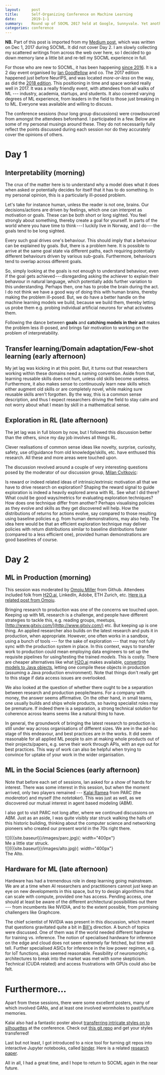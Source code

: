 ```yaml
---
layout:     post
title:      Self-Organizing Conference on Machine Learning
date:       2019-1-1
summary:    Round up of SOCML 2017 held at Google, Sunnyvale. Yet another nice memory, but this time covering both days.
categories: conference
---
```


**NB.** Part of this post is imported from my [Medium post](https://medium.com/@boelger/self-organizing-conference-on-machine-learning-2017-day-1-61b80ba9b9e8), which was written on Dec 1, 2017 during SOCML. It did not cover Day 2. I am slowly collecting my scattered writings from across the web over here, so I decided to go down memory lane a little bit and re-tell my SOCML experience in full.

For those who are new to SOCML, it has been happening [since 2016](https://blog.openai.com/report-from-the-self-organizing-conference/). It is a 2 day event organised by [Ian Goodfellow](http://www.iangoodfellow.com/) and co. The 2017 edition happened just before NeurIPS, and was located *more-or-less* on the way, as did the [2018 edition](https://sites.google.com/view/socml-2018/home). This positioning in time and space worked really well in 2017. It was a really friendly event, with attendees from all walks of ML --- industry, academia, startups, and students. It also covered varying degrees of ML experience, from leaders in the field to those just breaking in to ML. Everyone was available and willing to discuss.

The conference sessions (hour long group discussions) were crowdsourced from amongst the attendees beforehand. I participated in a few. Below are some of my personal musings around these. They do not necessarily fully reflect the points discussed during each session nor do they accurately cover the opinions of others.

# Day 1

## Interpretability (morning)

The crux of the matter here is to understand why a model does what it does when asked or potentially decides for itself that it has to do something. In my personal opinion, this is a particularly ill-posed problem.

Let's take for instance human, unless the reader is not one, brains. Our decisions/actions are driven by feelings, which one can interpret as motivation or goals. These can be both short or long sighted. You feel strongly about something, thereby create a goal for yourself. In parts of the world where you have time to think --- I luckily live in Norway, and I do --- the goals tend to be long sighted.

Every such goal drives one's behaviour. This should imply that a behaviour can be explained by goals. But, there is a problem here. It is possible to arrive at the same goal state via different paths, each requiring potentially different behaviours driven by various sub-goals. Furthermore, behaviours tend to overlap across different goals.

So, simply looking at the goals is not enough to understand behaviour, even if the goal gets achieved --- disregarding asking the achiever to explain their behaviour in natural language, which potentially adds further variation to this understanding. Perhaps then, one has to probe the brain during the act. I do not think we have a good way of doing this with human brains, thereby making the problem ill-posed. But, we do have a better handle on the machine learning models we build, because we build them, thereby letting us probe them e.g. probing individual artificial neurons for what activates them.

Following the dance between **goals** and **catching models in their act** makes the problem less ill-posed, and brings fair motivation to working on the problem of interpretability.

## Transfer learning/Domain adaptation/Few-shot learning (early afternoon)

My jet lag was kicking in at this point. But, it turns out that researchers working within these domains need a naming convention. Aside from that, learning reusable skills does not hurt, unless old skills become useless. Furthermore, it also makes sense to continuously learn new skills which either augment old skills or are completely novel, while making sure reusable skills aren't forgotten. By the way, this is a common sense description, and thus I expect researchers driving the field to stay calm and not worry about what I mean by skill in a mathematical sense.

## Exploration in RL (late afternoon)

The jet lag was in full bloom by now, but I followed this discussion better than the others, since my day job involves all things RL.

Clever realisations of common sense ideas like novelty, surprise, curiosity, safety, use of/guidance from old knowledge/skills, etc. have enthused this research. All these and more areas were touched upon.

The discussion revolved around a couple of very interesting questions posed by the moderator of our discussion group, [Milan Cvitkovic](https://www.linkedin.com/in/milancvitkovic/):

Is reward or indeed related ideas of intrinsic/extrinsic motivation all that we have to drive research on exploration? Shaping the reward signal to guide exploration is indeed a heavily explored arena with RL. See what I did there?
What could be good ways/metrics for evaluating exploration techniques? How does one technique differ from another? Perhaps visualising policies as they evolve and skills as they get discovered will help. How the distributions of returns for actions evolve, say compared to those resulting using baseline policies e.g. from human demonstrations, may also help. The idea here would be that an efficient exploration technique may deliver policies with return distributions similar to baseline distributions faster (compared to a less efficient one), provided human demonstrations are good baselines of course.

# Day 2

## ML in Production (morning)

This session was moderated by [Omoju Miller](https://www.oreilly.com/people/5762f-omoju-miller) from Github. Attendees included folk from [H2O.ai]((https://www.h2o.ai/)), LinkedIn, Adobe, ETH Zurich, etc. [Here is a related post from Omoju](https://medium.com/@omojumiller/socml-2017-c20a186b8150).

Bringing research to production was one of the concerns we touched upon. Keeping up with ML research is a challenge, and people have different strategies to tackle this, e.g. reading groups, meetups, [http://www.gitxiv.com/](http://www.gitxiv.com/) etc. But keeping up is one thing. An applied researcher also builds on the latest research and puts it in production, when appropriate. However, one often works in a sandbox, using a bunch of tools --- for the sake of exploration --- that may not fully sync with the production system in place. In this context, ways to transfer work to production could mean employing data engineers to set up the requisite pipelines for using/testing the trained *models*. This is costly. There are cheaper alternatives like what [H2O.ai](https://www.h2o.ai/) makes available, [converting models to Java objects](http://docs.h2o.ai/h2o/latest-stable/h2o-docs/productionizing.html#about-pojo-mojo), letting one compile these objects in production (assuming a Java production environment). Note that things don't really get to this stage if data access issues are overlooked.

We also looked at the question of whether there ought to be a separation between research and production people/teams. For a company with money, the answer seems affirmative. On the other hand, in small teams, one usually builds and ships whole products, so having specialist roles may be premature. If indeed there is a separation, a strong technical solution for coherence across teams seems like a natural thing to have. 

In general, the groundwork of bringing the latest research to production is still under way across organisations of different sizes. We are in the ad-hoc stage of this endeavour, and best practices are in the works. It did seem reasonable for all applied ML people to aim at making whole products out of their projects/papers, e.g. serve their work through APIs, with an eye out for best practices. This way of work can also be helpful when trying to convince for uptake of your work in the wider organisation.

## ML in the Social Sciences (early afternoon)

Note that before each set of sessions, Ian asked for a show of hands for interest. There was some interest in this session, but when the moment arrived, only two players remained --- [Kalai Ramea](https://www.parc.com/about-parc/our-people/kalai-ramea/) from PARC (the *moderator*) and myself (the *notetaker*). This was just as well, as we discovered our mutual interest in agent based modeling (ABM).

I also got to visit PARC not long after, where we continued discussions on ABM. Just as an aside, I was quite visibly star struck walking the halls of this historic building, thinking about the computer science and networking pioneers who created our present world in the 70s right there.

<div class="img_container">
![]({{site.baseurl}}/images/parc.jpg){: width="400px"}<br>
Me a little star struck.
</div>

<div class="img_container">
![]({{site.baseurl}}/images/alto.jpg){: width="400px"}<br>
The Alto.
</div>



## Hardware for ML (late afternoon)

Hardware has had a tremendous role in deep learning going mainstream. We are at a time when AI researchers and practitioners cannot just keep an eye on new developments in this space, but try to design algorithims that can scale with compute, provided one has access. Pending access, one should at least be aware of the different architectural possibilities out there --- from incumbents like NVIDIA, and to the extent possible, from promising challengers like Graphcore.

The chief scientist of NVIDIA was present in this discussion, which meant that questions gravitated quite a bit in [Bill's](https://blogs.nvidia.com/blog/author/bill-dally/) direction. A bunch of topics were discussed. One of them was if the world needed different hardware for training vs. inference. The notion of specialised hardware for inference on the edge and cloud does not seem extremely far fetched, but time will tell. Further specialised ASICs for inference in the low power regimen, e.g. for IoT functions, also seemed reasonable. 
Feasibility of neuromorphic architectures to break into the market was met with some skepticism. Technical (CUDA related) and access frustrations with GPUs could also be felt. 

# Furthermore...

Apart from these sessions, there were some excellent posters, many of which involved GANs, and at least one involved wormholes to past/future memories.

Kalai also had a fantastic poster about [transferring intricate styles on to silhouettes](https://www.parc.com/blog/creating-intricate-art-with-neural-style-transfer/) at the conference. Check out [this git repo](https://github.com/PARC/intricate-art-neural-transfer) and get your styles transferred!

Last but not least, I got introduced to a nice tool for turning git repos into interactive Jupyter notebooks, called [binder](https://mybinder.org/). Here is a related [research paper](https://conference.scipy.org/proceedings/scipy2018/project_jupyter.html).

All in all, I had a great time, and I hope to return to SOCML again in the near future.
